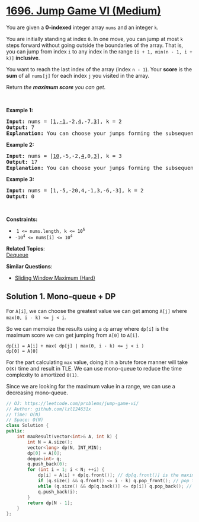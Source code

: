 # [1696. Jump Game VI (Medium)](https://leetcode.com/problems/jump-game-vi/)

<p>You are given a <strong>0-indexed</strong> integer array <code>nums</code> and an integer <code>k</code>.</p>

<p>You are initially standing at index <code>0</code>. In one move, you can jump at most <code>k</code> steps forward without going outside the boundaries of the array. That is, you can jump from index <code>i</code> to any index in the range <code>[i + 1, min(n - 1, i + k)]</code> <strong>inclusive</strong>.</p>

<p>You want to reach the last index of the array (index <code>n - 1</code>). Your <strong>score</strong> is the <strong>sum</strong> of all <code>nums[j]</code> for each index <code>j</code> you visited in the array.</p>

<p>Return <em>the <strong>maximum score</strong> you can get</em>.</p>

<p>&nbsp;</p>
<p><strong>Example 1:</strong></p>

<pre><strong>Input:</strong> nums = [<u>1</u>,<u>-1</u>,-2,<u>4</u>,-7,<u>3</u>], k = 2
<strong>Output:</strong> 7
<strong>Explanation:</strong> You can choose your jumps forming the subsequence [1,-1,4,3] (underlined above). The sum is 7.
</pre>

<p><strong>Example 2:</strong></p>

<pre><strong>Input:</strong> nums = [<u>10</u>,-5,-2,<u>4</u>,0,<u>3</u>], k = 3
<strong>Output:</strong> 17
<strong>Explanation:</strong> You can choose your jumps forming the subsequence [10,4,3] (underlined above). The sum is 17.
</pre>

<p><strong>Example 3:</strong></p>

<pre><strong>Input:</strong> nums = [1,-5,-20,4,-1,3,-6,-3], k = 2
<strong>Output:</strong> 0
</pre>

<p>&nbsp;</p>
<p><strong>Constraints:</strong></p>

<ul>
	<li>&nbsp;<code>1 &lt;= nums.length, k &lt;= 10<sup>5</sup></code></li>
	<li><code>-10<sup>4</sup>&nbsp;&lt;= nums[i]&nbsp;&lt;= 10<sup>4</sup></code></li>
</ul>


**Related Topics**:  
[Dequeue](https://leetcode.com/tag/dequeue/)

**Similar Questions**:
* [Sliding Window Maximum (Hard)](https://leetcode.com/problems/sliding-window-maximum/)

## Solution 1. Mono-queue + DP

For `A[i]`, we can choose the greatest value we can get among `A[j]` where `max(0, i - k) <= j < i`. 

So we can memoize the results using a `dp` array where `dp[i]` is the maximum score we can get jumping from `A[0]` to `A[i]`.

```
dp[i] = A[i] + max( dp[j] | max(0, i - k) <= j < i )
dp[0] = A[0]
```

For the part calculating `max` value, doing it in a brute force manner will take `O(K)` time and result in TLE. We can use mono-queue to reduce the time complexity to amortized `O(1)`.

Since we are looking for the maximum value in a range, we can use a decreasing mono-queue.

```cpp
// OJ: https://leetcode.com/problems/jump-game-vi/
// Author: github.com/lzl124631x
// Time: O(N)
// Space: O(N)
class Solution {
public:
    int maxResult(vector<int>& A, int k) {
        int N = A.size();
        vector<long> dp(N, INT_MIN);
        dp[0] = A[0];
        deque<int> q;
        q.push_back(0);
        for (int i = 1; i < N; ++i) {
            dp[i] = A[i] + dp[q.front()]; // dp[q.front()] is the maximum dp value in range.
            if (q.size() && q.front() <= i - k) q.pop_front(); // pop the front element because it goes out of range.
            while (q.size() && dp[q.back()] <= dp[i]) q.pop_back(); // pop the elements that are smaller than or equal to dp[i] out of the queue.
            q.push_back(i);
        }
        return dp[N - 1];
    }
};
```